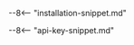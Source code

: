 <!-- Common snippets for MkDocs -->

<!-- Installation command -->
--8<-- "installation-snippet.md"

<!-- API key setup -->
--8<-- "api-key-snippet.md"